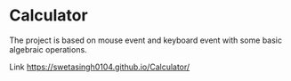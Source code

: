 # Calculator
The project is based on mouse event and keyboard event with some basic algebraic operations.

Link
https://swetasingh0104.github.io/Calculator/

